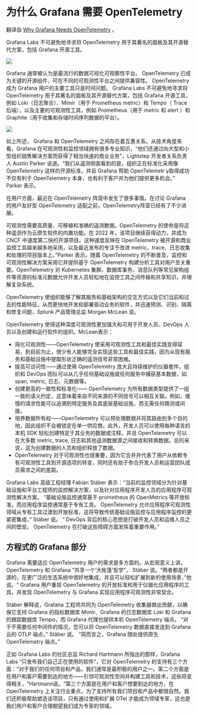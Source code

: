 # 为什么 Grafana 需要 OpenTelemetry

翻译自 [Why Grafana Needs OpenTelemetry](https://thenewstack.io/why-grafana-needs-opentelemetry/) 。

Grafana Labs 不可避免地寻求将 OpenTelemetry 用于其著名的面板及其开源替代方案，包括 Grafana 开源工具。

![](https://cdn.thenewstack.io/media/2023/04/097db110-opentelemetry-traces-screenshot-e1681419266367-1024x707.png)

Grafana 通常被认为是最流行的数据可视化可观察性平台。 OpenTelemetry 已成为关键的开源组件，可在不同的可观测性平台之间提供兼容性。 OpenTelemetry 成为 Grafana 用户的主要工具只是时间问题。 Grafana Labs 不可避免地寻求将 OpenTelemetry 用于其著名的面板及其开源替代方案，包括 Grafana 开源工具，例如 Loki（日志聚合）、Mimir（用于 Prometheus metric）和 Tempo（ Trace 后端），以及主要的可观测性工具，例如 Prometheus（用于 metric 和 alert ）和 Graphite（用于收集和存储时间序列数据的平台）。

![](https://cdn.thenewstack.io/media/2023/04/7df2b1a4-capture-decran-2023-04-05-182919.png)

如上所述， Grafana 和 OpenTelemetry 之间存在着互惠关系。从技术角度来看，Grafana 在可观测性和监控领域拥有很多专业知识，“他们还通过向大型和小型组织销售解决方案而获得了相当快速的商业业务”，Lightstep 开发者关系负责人 Austin Parker 说道。“我们从遥测侧面看到的是，组织正在标准化采用像 OpenTelemetry 这样的开源标准，并且 Grafana 帮助 OpenTelemetr y取得成功不仅有利于 OpenTelemetry 本身，也有利于客户并为他们提供更多机会。” Parker 表示。

在用户方面，最近在 OpenTelemetry 阵营中发生了很多事情。在讨论 Grafana 的用户友好型 OpenTelemetry 适配之前，OpenTelemetry阵营已经有了不少进展。

可观测性需要高质量、可移植和准确的遥测数据。OpenTelemetry 的使命是将这种遥测作为云原生软件的内置功能。在 2022 年，该项目继续获得动力，并成为 CNCF 中速度第二快的开源项目。这种速度反映在 OpenTelemetry 被开源和商业监控工具越来越多地采用，以及最近发布的专注于改进 metric、trace、日志收集和处理的项目版本上。”Parker 表示。随着 OpenTelemetry 的不断普及，监控和可观测性解决方案采用它并提供基于 OpenTelemetry 构建分析工具对用户至关重要。OpenTelemetry 对 Kubernetes 集群、数据库事务、消息队列等常见架构组件等资源的标准元数据允许开发人员轻松地在监控工具之间传输和共享知识，并理解复杂系统。

OpenTelemetry 使组织能够了解其服务和基础架构的交互方式以及它们当前和过去的性能特征，从而更快地开发和部署驱动业务的软件，并迅速预测、识别、隔离和修复问题，Splunk 产品管理总监 Morgan McLean 说。

OpenTelemetry 使得这种深度可观测性更加强大和可用于开发人员、DevOps 人员以及创建和运行软件的组织。McLean表示：

* 简化可观测性——OpenTelemetry 使采用可观测性工具和最佳实践变得容易，到目前为止，很少有人能够完全实现这些工具和最佳实践，因为从现有服务和基础设施中提取形状正确的遥测信号非常困难。
* 提高可访问性——通过使用 OpenTelemetry 庞大且持续维护的仪器套件，组织和 DevOps 团队可以从几乎任何基础设施或任何服务中捕获基本数据，如 span, metric, 日志、元数据等。
* 创建更高的一致性和标准化—— OpenTelemetry 为所有数据类型提供了一组一致的语义约定，这意味着来自不同来源的不同信号可以相互关联。例如，缓慢的请求性能可以追溯到特定服务及其底层基础设施，而无需任何猜测或间接。
* 培养数据所有权——OpenTelemetry 可以预处理数据并将其路由到多个目的地，因此组织不会被锁定在单一供应商。此外，开发人员可以使用每种语言的本机 SDK 轻松创建特定于其业务的数据或注释，并且 OpenTelemetry 可以在大多数 metric, trace, 日志和其他遥测数据源之间接收和转换数据。总的来说，这为创建数据的人员和组织释放了数据。
* OpenTelemetry 对于可观测性也很重要，因为它合并并代表了用户从依赖专有可观测性工具到开源选项的转变，同时还有助于弥合开发人员和运营团队成员需求之间的差距。

Grafana Labs 高级工程经理 Fabian Stäber 表示：“当前的监控领域分为针对基础设施和平台工程师的监控解决方案，以及针对应用程序开发人员的应用程序可观测性解决方案。 “基础设施监控通常基于 prometheus 的 OpenMetrics 等开放标准，而应用程序监控通常基于专有工具。 OpenTelemetry 允许应用程序可观测性领域从专有工具过渡到开放标准，这将导致传统基础设施监控与应用程序监控的更紧密集成，” Stäber 说。 “ DevOps 背后的核心思想是打破开发人员和运维人员之间的壁垒。 OpenTelemetry 在打破这些障碍方面发挥着重要作用。”

## 方程式的 Grafana 部分

Grafana 需要适应 OpenTelemetry 用户的需求是多方面的。从宏观意义上讲， OpenTelemetry 和 Grafana “共享一个‘大帐篷’哲学”， Stäber 说。“两者都是开源的，在更广泛的生态系统中很好地集成，并且可以轻松扩展到新的使用场景，”他说。“ Grafana 用户重视 OpenTelemetry 的开放标准和用于仪器化应用程序的工具，并发现 OpenTelemetry 与 Grafana 实现应用程序可观测性非常契合。

Stäber 解释说，Grafana 工程师共同为 OpenTelemetry 收集器做出贡献，以确保它支持 Grafana 的指标数据库 Mimir、Grafana 的日志数据库 Loki 和 Grafana 的跟踪数据库 Tempo，而 Grafana 代理也提供本机 OpenTelemetry 端点。 “对于不需要任何中间件的情况，您可以将 OpenTelemetry 数据直接发送到 Grafana 云的 OTLP 端点，” Stäber 说。 “简而言之，Grafana 随处提供原生 OpenTelemetry 端点。”

正如 Grafana Labs 的社区总监 Richard Hartmann 所指出的那样，Grafana Labs “只发布我们自己正在使用的软件”，它对 OpenTelemetry 的支持有三个方面：“对于我们的任何项目和产品，我们通常是最积极的用户之一。第二个方面是在用户和客户需要到达的地方——引领可观测性空间并构建工具和技术，这些将变得相关，“Hartmann说。“第三个方面是在用户和客户想要到达的地方，在 OpenTelemetry 上关注行业重点，为了支持所有我们项目和产品中都很自然。我们还积极帮助塑造该项目，只有通过使用和扩展 OTel 才能成为领域专家，这也是我们用户和客户合理期望我们成为专家的领域。